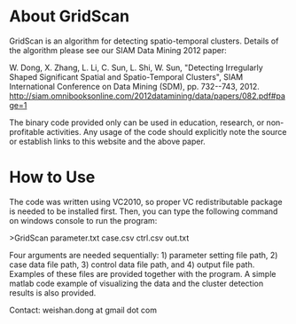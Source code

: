 About GridScan
==============

GridScan is an algorithm for detecting spatio-temporal clusters. Details of the algorithm please see our SIAM Data Mining 2012 paper:

W. Dong, X. Zhang, L. Li, C. Sun, L. Shi, W. Sun, "Detecting Irregularly Shaped Significant Spatial and Spatio-Temporal Clusters", SIAM International Conference on Data Mining (SDM), pp. 732--743, 2012. http://siam.omnibooksonline.com/2012datamining/data/papers/082.pdf#page=1

The binary code provided only can be used in education, research, or non-profitable activities. Any usage of the code should explicitly note the source or establish links to this website and the above paper.


How to Use
==========

The code was written using VC2010, so proper VC redistributable package is needed to be installed first. Then, you can type the following command on windows console to run the program:

\>GridScan parameter.txt case.csv ctrl.csv out.txt

Four arguments are needed sequentially: 1) parameter setting file path, 2) case data file path, 3) control data file path, and 4) output file path. Examples of these files are provided together with the program. A simple matlab code example of visualizing the data and the cluster detection results is also provided.


Contact: weishan.dong at gmail dot com
